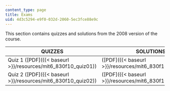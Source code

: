 ```yaml
---
content_type: page
title: Exams
uid: 4d3c5294-e9f0-032d-2060-5ec3fce88e9c
---
```


This section contains quizzes and solutions from the 2008 version of the course.

| QUIZZES | SOLUTIONS |
| --- | --- |
| Quiz 1 ([PDF]({{< baseurl >}}/resources/mit6_830f10_quiz01)) | ([PDF]({{< baseurl >}}/resources/mit6_830f10_quiz01_sol)) |
| Quiz 2 ([PDF]({{< baseurl >}}/resources/mit6_830f10_quiz02)) | ([PDF]({{< baseurl >}}/resources/mit6_830f10_quiz02_sol))